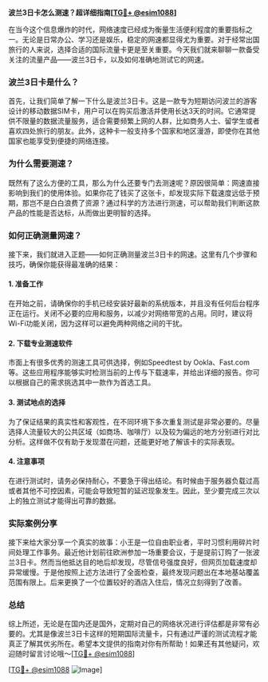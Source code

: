 **波兰3日卡怎么测速？超详细指南[[TG💪+ @esim1088](https://t.me/s/esim1088)]**

在当今这个信息爆炸的时代，网络速度已经成为衡量生活便利程度的重要指标之一。无论是日常办公、学习还是娱乐，稳定的网速都显得尤为重要。对于经常出国旅行的人来说，选择合适的国际流量卡更是至关重要。今天我们就来聊聊一款备受关注的流量产品——波兰3日卡，以及如何准确地测试它的网速。

### 波兰3日卡是什么？

首先，让我们简单了解一下什么是波兰3日卡。这是一款专为短期访问波兰的游客设计的移动数据SIM卡，用户可以在购买后激活并使用长达3天的时间。它通常提供不限量的数据流量服务，适合需要频繁上网的人群，比如商务人士、留学生或者喜欢四处旅行的朋友。此外，这种卡一般支持多个国家和地区漫游，即使你在其他国家也能享受到便捷的网络连接。

### 为什么需要测速？

既然有了这么方便的工具，那么为什么还要专门去测速呢？原因很简单：网速直接影响到我们的使用体验。如果你花了钱买了这张卡，却发现实际下载速度远低于预期，那岂不是白白浪费了资源？通过科学的方法进行测速，可以帮助我们判断这款产品的性能是否达标，从而做出更明智的选择。

### 如何正确测量网速？

接下来，我们就进入正题——如何正确测量波兰3日卡的网速。这里有几个步骤和技巧，确保你能获得最准确的结果：

#### 1. 准备工作

在开始之前，请确保你的手机已经安装好最新的系统版本，并且没有任何后台程序正在运行。关闭不必要的应用和服务，以减少对网络带宽的占用。同时，建议将Wi-Fi功能关闭，因为这样可以避免两种网络之间的干扰。

#### 2. 下载专业测速软件

市面上有很多优秀的测速工具可供选择，例如Speedtest by Ookla、Fast.com等。这些应用程序能够实时检测当前的上传与下载速率，并给出详细的报告。你可以根据自己的需求挑选其中一款作为首选工具。

#### 3. 测试地点的选择

为了保证结果的真实性和客观性，在不同环境下多次重复测试是非常必要的。尽量选择人流量较大的公共区域（如商场、咖啡厅）以及较为偏远的地方分别进行对比分析。这样做不仅有助于发现潜在问题，还能更好地了解该卡的实际表现。

#### 4. 注意事项

在进行测试时，请务必保持耐心，不要急于得出结论。有时候由于服务器负载过高或者其他不可控因素，可能会导致短暂的延迟现象发生。因此，至少要完成三次以上的独立测试才能得出可靠的数据。

### 实际案例分享

接下来给大家分享一个真实的故事：小王是一位自由职业者，平时习惯利用碎片时间处理工作事务。最近他计划前往欧洲参加一场重要会议，于是提前订购了一张波兰3日卡。然而当他抵达目的地后却发现，尽管信号强度良好，但网页加载速度却异常缓慢。于是他按照上述方法进行了全面检查，最终发现问题出在本地基站覆盖范围有限上。后来更换了一个位置较好的酒店入住后，情况立刻得到了改善。

### 总结

综上所述，无论是在国内还是国外，定期对自己的网络状况进行评估都是非常有必要的。尤其是像波兰3日卡这样的短期国际流量卡，只有通过严谨的测试流程才能真正了解其优劣所在。希望本文提供的指南对你有所帮助！如果还有其他疑问，欢迎随时留言讨论哦～[[TG💪+ @esim1088](https://t.me/s/esim1088)]

[[TG💪+ @esim1088](https://t.me/s/esim1088) ![Image](https://i.postimg.cc/4NQfJmqS/Snipaste-2025-05-13-00-14-12.png)]